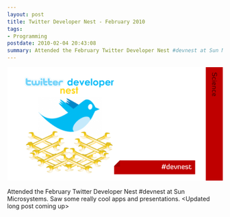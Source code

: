 ```yaml
--- 
layout: post
title: Twitter Developer Nest - February 2010
tags: 
- Programming
postdate: 2010-02-04 20:43:08
summary: Attended the February Twitter Developer Nest #devnest at Sun Microsystems. Saw some really cool apps and presentations.
---
```


![](/images/devnest.png)

Attended the February Twitter Developer Nest \#devnest at Sun Microsystems. Saw some really cool apps and presentations. &lt;Updated long post coming up&gt;
